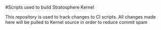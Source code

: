 #Scripts used to build Stratosphere Kernel

This repository is used to track changes to CI scripts.
All changes made here will be pulled to Kernel source in order to reduce commit spam

